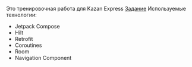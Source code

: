 
Это тренировочная работа для Kazan Express <a href="https://github.com/KazanExpress/android-test-task">Задание</a>
Используемые технологии: 
- Jetpack Compose
- Hilt
- Retrofit
- Coroutines
- Room
- Navigation Component
